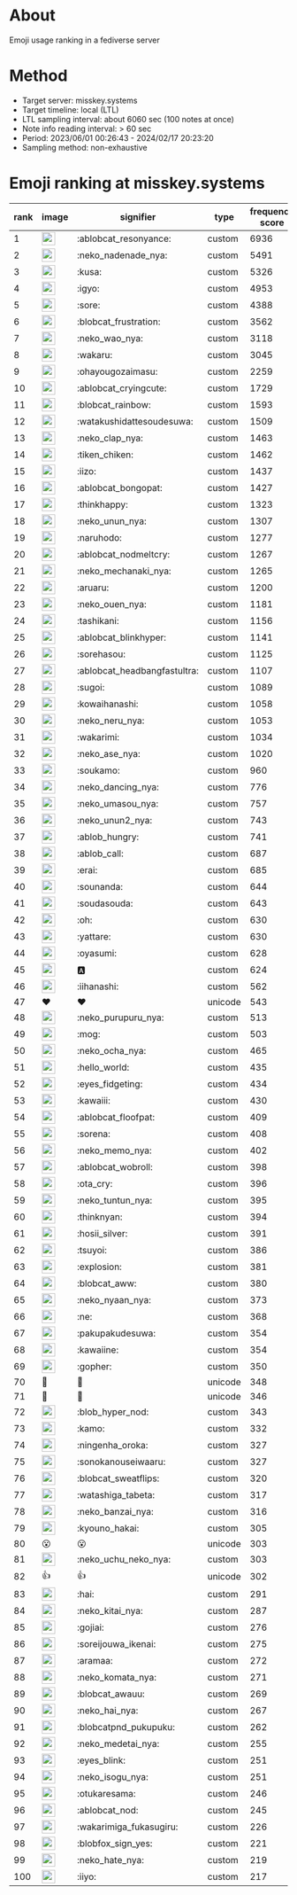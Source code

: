 # About
Emoji usage ranking in a fediverse server

# Method
- Target server: misskey.systems
- Target timeline: local (LTL)
- LTL sampling interval: about 6060 sec (100 notes at once)
- Note info reading interval: > 60 sec
- Period: 2023/06/01 00:26:43 - 2024/02/17 20:23:20 
- Sampling method: non-exhaustive

# Emoji ranking at misskey.systems

|rank|image|signifier|type|frequency score|
|----|----|----|----|----|
|1|<img height="24" src="https://misskey.systems/emoji/ablobcat_resonyance.webp">|:ablobcat_resonyance:|custom|6936|
|2|<img height="24" src="https://misskey.systems/emoji/neko_nadenade_nya.webp">|:neko_nadenade_nya:|custom|5491|
|3|<img height="24" src="https://misskey.systems/emoji/kusa.webp">|:kusa:|custom|5326|
|4|<img height="24" src="https://misskey.systems/emoji/igyo.webp">|:igyo:|custom|4953|
|5|<img height="24" src="https://misskey.systems/emoji/sore.webp">|:sore:|custom|4388|
|6|<img height="24" src="https://misskey.systems/emoji/blobcat_frustration.webp">|:blobcat_frustration:|custom|3562|
|7|<img height="24" src="https://misskey.systems/emoji/neko_wao_nya.webp">|:neko_wao_nya:|custom|3118|
|8|<img height="24" src="https://misskey.systems/emoji/wakaru.webp">|:wakaru:|custom|3045|
|9|<img height="24" src="https://misskey.systems/emoji/ohayougozaimasu.webp">|:ohayougozaimasu:|custom|2259|
|10|<img height="24" src="https://misskey.systems/emoji/ablobcat_cryingcute.webp">|:ablobcat_cryingcute:|custom|1729|
|11|<img height="24" src="https://misskey.systems/emoji/blobcat_rainbow.webp">|:blobcat_rainbow:|custom|1593|
|12|<img height="24" src="https://misskey.systems/emoji/watakushidattesoudesuwa.webp">|:watakushidattesoudesuwa:|custom|1509|
|13|<img height="24" src="https://misskey.systems/emoji/neko_clap_nya.webp">|:neko_clap_nya:|custom|1463|
|14|<img height="24" src="https://misskey.systems/emoji/tiken_chiken.webp">|:tiken_chiken:|custom|1462|
|15|<img height="24" src="https://misskey.systems/emoji/iizo.webp">|:iizo:|custom|1437|
|16|<img height="24" src="https://misskey.systems/emoji/ablobcat_bongopat.webp">|:ablobcat_bongopat:|custom|1427|
|17|<img height="24" src="https://misskey.systems/emoji/thinkhappy.webp">|:thinkhappy:|custom|1323|
|18|<img height="24" src="https://misskey.systems/emoji/neko_unun_nya.webp">|:neko_unun_nya:|custom|1307|
|19|<img height="24" src="https://misskey.systems/emoji/naruhodo.webp">|:naruhodo:|custom|1277|
|20|<img height="24" src="https://misskey.systems/emoji/ablobcat_nodmeltcry.webp">|:ablobcat_nodmeltcry:|custom|1267|
|21|<img height="24" src="https://misskey.systems/emoji/neko_mechanaki_nya.webp">|:neko_mechanaki_nya:|custom|1265|
|22|<img height="24" src="https://misskey.systems/emoji/aruaru.webp">|:aruaru:|custom|1200|
|23|<img height="24" src="https://misskey.systems/emoji/neko_ouen_nya.webp">|:neko_ouen_nya:|custom|1181|
|24|<img height="24" src="https://misskey.systems/emoji/tashikani.webp">|:tashikani:|custom|1156|
|25|<img height="24" src="https://misskey.systems/emoji/ablobcat_blinkhyper.webp">|:ablobcat_blinkhyper:|custom|1141|
|26|<img height="24" src="https://misskey.systems/emoji/sorehasou.webp">|:sorehasou:|custom|1125|
|27|<img height="24" src="https://misskey.systems/emoji/ablobcat_headbangfastultra.webp">|:ablobcat_headbangfastultra:|custom|1107|
|28|<img height="24" src="https://misskey.systems/emoji/sugoi.webp">|:sugoi:|custom|1089|
|29|<img height="24" src="https://misskey.systems/emoji/kowaihanashi.webp">|:kowaihanashi:|custom|1058|
|30|<img height="24" src="https://misskey.systems/emoji/neko_neru_nya.webp">|:neko_neru_nya:|custom|1053|
|31|<img height="24" src="https://misskey.systems/emoji/wakarimi.webp">|:wakarimi:|custom|1034|
|32|<img height="24" src="https://misskey.systems/emoji/neko_ase_nya.webp">|:neko_ase_nya:|custom|1020|
|33|<img height="24" src="https://misskey.systems/emoji/soukamo.webp">|:soukamo:|custom|960|
|34|<img height="24" src="https://misskey.systems/emoji/neko_dancing_nya.webp">|:neko_dancing_nya:|custom|776|
|35|<img height="24" src="https://misskey.systems/emoji/neko_umasou_nya.webp">|:neko_umasou_nya:|custom|757|
|36|<img height="24" src="https://misskey.systems/emoji/neko_unun2_nya.webp">|:neko_unun2_nya:|custom|743|
|37|<img height="24" src="https://misskey.systems/emoji/ablob_hungry.webp">|:ablob_hungry:|custom|741|
|38|<img height="24" src="https://misskey.systems/emoji/ablob_call.webp">|:ablob_call:|custom|687|
|39|<img height="24" src="https://misskey.systems/emoji/erai.webp">|:erai:|custom|685|
|40|<img height="24" src="https://misskey.systems/emoji/sounanda.webp">|:sounanda:|custom|644|
|41|<img height="24" src="https://misskey.systems/emoji/soudasouda.webp">|:soudasouda:|custom|643|
|42|<img height="24" src="https://misskey.systems/emoji/oh.webp">|:oh:|custom|630|
|43|<img height="24" src="https://misskey.systems/emoji/yattare.webp">|:yattare:|custom|630|
|44|<img height="24" src="https://misskey.systems/emoji/oyasumi.webp">|:oyasumi:|custom|628|
|45|<img height="24" src="https://misskey.systems/emoji/a.webp">|:a:|custom|624|
|46|<img height="24" src="https://misskey.systems/emoji/iihanashi.webp">|:iihanashi:|custom|562|
|47|❤|❤|unicode|543|
|48|<img height="24" src="https://misskey.systems/emoji/neko_purupuru_nya.webp">|:neko_purupuru_nya:|custom|513|
|49|<img height="24" src="https://misskey.systems/emoji/mog.webp">|:mog:|custom|503|
|50|<img height="24" src="https://misskey.systems/emoji/neko_ocha_nya.webp">|:neko_ocha_nya:|custom|465|
|51|<img height="24" src="https://misskey.systems/emoji/hello_world.webp">|:hello_world:|custom|435|
|52|<img height="24" src="https://misskey.systems/emoji/eyes_fidgeting.webp">|:eyes_fidgeting:|custom|434|
|53|<img height="24" src="https://misskey.systems/emoji/kawaiii.webp">|:kawaiii:|custom|430|
|54|<img height="24" src="https://misskey.systems/emoji/ablobcat_floofpat.webp">|:ablobcat_floofpat:|custom|409|
|55|<img height="24" src="https://misskey.systems/emoji/sorena.webp">|:sorena:|custom|408|
|56|<img height="24" src="https://misskey.systems/emoji/neko_memo_nya.webp">|:neko_memo_nya:|custom|402|
|57|<img height="24" src="https://misskey.systems/emoji/ablobcat_wobroll.webp">|:ablobcat_wobroll:|custom|398|
|58|<img height="24" src="https://misskey.systems/emoji/ota_cry.webp">|:ota_cry:|custom|396|
|59|<img height="24" src="https://misskey.systems/emoji/neko_tuntun_nya.webp">|:neko_tuntun_nya:|custom|395|
|60|<img height="24" src="https://misskey.systems/emoji/thinknyan.webp">|:thinknyan:|custom|394|
|61|<img height="24" src="https://misskey.systems/emoji/hosii_silver.webp">|:hosii_silver:|custom|391|
|62|<img height="24" src="https://misskey.systems/emoji/tsuyoi.webp">|:tsuyoi:|custom|386|
|63|<img height="24" src="https://misskey.systems/emoji/explosion.webp">|:explosion:|custom|381|
|64|<img height="24" src="https://misskey.systems/emoji/blobcat_aww.webp">|:blobcat_aww:|custom|380|
|65|<img height="24" src="https://misskey.systems/emoji/neko_nyaan_nya.webp">|:neko_nyaan_nya:|custom|373|
|66|<img height="24" src="https://misskey.systems/emoji/ne.webp">|:ne:|custom|368|
|67|<img height="24" src="https://misskey.systems/emoji/pakupakudesuwa.webp">|:pakupakudesuwa:|custom|354|
|68|<img height="24" src="https://misskey.systems/emoji/kawaiine.webp">|:kawaiine:|custom|354|
|69|<img height="24" src="https://misskey.systems/emoji/gopher.webp">|:gopher:|custom|350|
|70|🍗|🍗|unicode|348|
|71|🎉|🎉|unicode|346|
|72|<img height="24" src="https://misskey.systems/emoji/blob_hyper_nod.webp">|:blob_hyper_nod:|custom|343|
|73|<img height="24" src="https://misskey.systems/emoji/kamo.webp">|:kamo:|custom|332|
|74|<img height="24" src="https://misskey.systems/emoji/ningenha_oroka.webp">|:ningenha_oroka:|custom|327|
|75|<img height="24" src="https://misskey.systems/emoji/sonokanouseiwaaru.webp">|:sonokanouseiwaaru:|custom|327|
|76|<img height="24" src="https://misskey.systems/emoji/blobcat_sweatflips.webp">|:blobcat_sweatflips:|custom|320|
|77|<img height="24" src="https://misskey.systems/emoji/watashiga_tabeta.webp">|:watashiga_tabeta:|custom|317|
|78|<img height="24" src="https://misskey.systems/emoji/neko_banzai_nya.webp">|:neko_banzai_nya:|custom|316|
|79|<img height="24" src="https://misskey.systems/emoji/kyouno_hakai.webp">|:kyouno_hakai:|custom|305|
|80|😮|😮|unicode|303|
|81|<img height="24" src="https://misskey.systems/emoji/neko_uchu_neko_nya.webp">|:neko_uchu_neko_nya:|custom|303|
|82|👍|👍|unicode|302|
|83|<img height="24" src="https://misskey.systems/emoji/hai.webp">|:hai:|custom|291|
|84|<img height="24" src="https://misskey.systems/emoji/neko_kitai_nya.webp">|:neko_kitai_nya:|custom|287|
|85|<img height="24" src="https://misskey.systems/emoji/gojiai.webp">|:gojiai:|custom|276|
|86|<img height="24" src="https://misskey.systems/emoji/soreijouwa_ikenai.webp">|:soreijouwa_ikenai:|custom|275|
|87|<img height="24" src="https://misskey.systems/emoji/aramaa.webp">|:aramaa:|custom|272|
|88|<img height="24" src="https://misskey.systems/emoji/neko_komata_nya.webp">|:neko_komata_nya:|custom|271|
|89|<img height="24" src="https://misskey.systems/emoji/blobcat_awauu.webp">|:blobcat_awauu:|custom|269|
|90|<img height="24" src="https://misskey.systems/emoji/neko_hai_nya.webp">|:neko_hai_nya:|custom|267|
|91|<img height="24" src="https://misskey.systems/emoji/blobcatpnd_pukupuku.webp">|:blobcatpnd_pukupuku:|custom|262|
|92|<img height="24" src="https://misskey.systems/emoji/neko_medetai_nya.webp">|:neko_medetai_nya:|custom|255|
|93|<img height="24" src="https://misskey.systems/emoji/eyes_blink.webp">|:eyes_blink:|custom|251|
|94|<img height="24" src="https://misskey.systems/emoji/neko_isogu_nya.webp">|:neko_isogu_nya:|custom|251|
|95|<img height="24" src="https://misskey.systems/emoji/otukaresama.webp">|:otukaresama:|custom|246|
|96|<img height="24" src="https://misskey.systems/emoji/ablobcat_nod.webp">|:ablobcat_nod:|custom|245|
|97|<img height="24" src="https://misskey.systems/emoji/wakarimiga_fukasugiru.webp">|:wakarimiga_fukasugiru:|custom|226|
|98|<img height="24" src="https://misskey.systems/emoji/blobfox_sign_yes.webp">|:blobfox_sign_yes:|custom|221|
|99|<img height="24" src="https://misskey.systems/emoji/neko_hate_nya.webp">|:neko_hate_nya:|custom|219|
|100|<img height="24" src="https://misskey.systems/emoji/iiyo.webp">|:iiyo:|custom|217|
